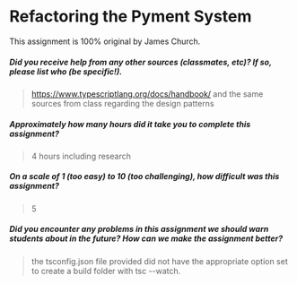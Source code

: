 # Refactoring the Pyment System

This assignment is 100% original by James Church.

##### Did you receive help from any other sources (classmates, etc)? If so, please list who (be specific!). #####
> https://www.typescriptlang.org/docs/handbook/ and the same sources from class regarding the design patterns


##### Approximately how many hours did it take you to complete this assignment? #####
> 4 hours including research


##### On a scale of 1 (too easy) to 10 (too challenging), how difficult was this assignment? #####
> 5


##### Did you encounter any problems in this assignment we should warn students about in the future? How can we make the assignment better? #####
> the tsconfig.json file provided did not have the appropriate option set to create a build folder with tsc --watch.
